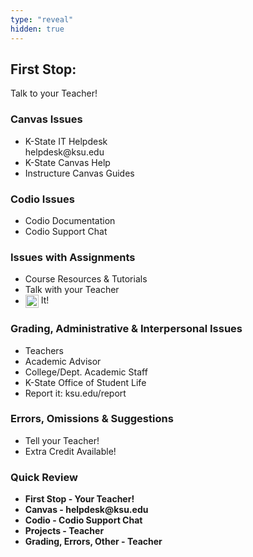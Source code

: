 ```yaml
---
type: "reveal"
hidden: true
---
```


<section>
	<h2>First Stop:</h2>
	<p>Talk to your Teacher!</p>
</section>
<section>
  <h3>Canvas Issues</h3>
  <ul>
    <li>K-State IT Helpdesk<br>helpdesk@ksu.edu</li>
    <li>K-State Canvas Help</li>
    <li>Instructure Canvas Guides</li>
  </ul>
</section>
<section>
  <h3>Codio Issues</h3>
  <ul>
    <li>Codio Documentation</li>
    <li>Codio Support Chat</li>
  </ul>
</section>
<section>
  <h3>Issues with Assignments</h3>
  <ul>
    <li>Course Resources & Tutorials</li>
    <li>Talk with your Teacher</li>
    <li><img class="plain" src="/cc210/images/google_logo.png" style="height: 1.5em; vertical-align: middle; display: inline-block;"> It!</li>
  </ul>
</section>
<section>
  <h3>Grading, Administrative & Interpersonal Issues</h3>
  <ul>
    <li>Teachers</li>
    <li>Academic Advisor</li>
    <li>College/Dept. Academic Staff</li>
    <li>K-State Office of Student Life</li>
    <li>Report it: ksu.edu/report</li>
  </ul>
</section>
<section>
  <h3>Errors, Omissions & Suggestions</h3>
  <ul>
    <li>Tell your Teacher!</li>
    <li>Extra Credit Available!</li>
  </ul>
</section>
<section>
  <h3>Quick Review</h3>
  <ul>
		<li><b>First Stop - Your Teacher!</li>
    <li>Canvas - helpdesk@ksu.edu</li>
		<li>Codio - Codio Support Chat</li>
    <li>Projects - Teacher</li>
    <li>Grading, Errors, Other - Teacher</li>
  </ul>
</section>
